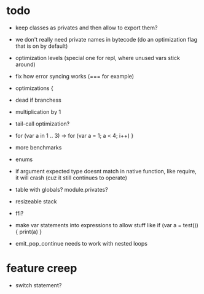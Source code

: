 # todo

* keep classes as privates and then allow to export them?
* we don't really need private names in bytecode (do an optimization flag that is on by default)
* optimization levels (special one for repl, where unused vars stick around)
* fix how error syncing works (=== for example)

* optimizations {
 * dead if branchess
 * multiplication by 1
 * tail-call optimization?
 * for (var a in 1 .. 3) -> for (var a = 1; a < 4; i++)
}

* more benchmarks
* enums

* if argument expected type doesnt match in native function, like require, it will crash (cuz it still continues to operate)
* table with globals? module.privates?
* resizeable stack
* ffi?

* make var statements into expressions to allow stuff like if (var a = test()) { print(a) }
* emit_pop_continue needs to work with nested loops

# feature creep

* switch statement?
